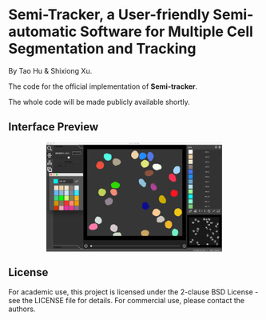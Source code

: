 # Semi-Tracker, a User-friendly Semi-automatic Software for Multiple Cell Segmentation and Tracking

By Tao Hu & Shixiong Xu.

The code for the official implementation of **Semi-tracker**. 

The whole code will be made publicly available shortly.

## Interface Preview<a name="motivation">
<div align='center'><img align="middle" src="imgs/interface.png" width="70%" /><br></div>

## License
For academic use, this project is licensed under the 2-clause BSD License - see the LICENSE file for details. For commercial use, please contact the authors. 